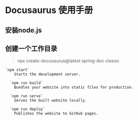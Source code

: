 # Docusaurus 使用手册

## 安装node.js

## 创建一个工作目录
> npx create-docusaurus@latest spring-doc classic
```text
`npm start`
    Starts the development server.

  `npm run build`
    Bundles your website into static files for production.

  `npm run serve`
    Serves the built website locally.

  `npm run deploy`
    Publishes the website to GitHub pages.
```